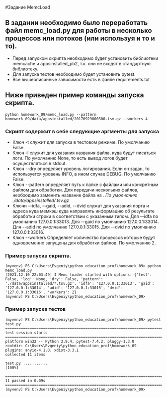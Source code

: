 #Задание MemcLoad

## В задании необходимо было переработать файл memc_load.py для работы в несколько процессов или потоков (или используя и то и то).

- Перед запуском скрипта необходимо будет установить библиотеки memcache и appsinstalled_pb2, т.к. они не входят в стандартную библиотеку.
- Для запуска тестов необходимо будет установить pytest.
- Все вышеописанные зависимости есть в файле requirements.txt

## Ниже приведен пример команды запуска скрипта.
```shell
python homework_09/memc_load.py --pattern homework_09/data/appsinstalled/20170929000300.tsv.gz --workers 4
```

### Скрипт содержит в себе следующие аргменты для запуска
- Ключ -t служит для запуска в тестовом режиме. По умолчанию False.
- Ключ -l служит для указания названия файла, куда будут писаться логи. По умолчанию None, то есть вывод логов будет осуществляться в stdout.
- Ключ --dry определяет уровень логирования. Если он задан, то используется уровень INFO, в ином случае DEBUG. По умолчанию False.
- Ключ --pattern определяет путь к папке с файлами или конкретным файлом для обработки. Для передачи нескольких файлов, необходимо заменить название файла на *. По умолчанию ./data/appsinstalled/*.tsv.gz
- Ключи --idfa, --gaid, --adid, --dvid служат для указания порта и адреса куда мемкэш куда направлять информацию об результате обработки строки в соответствии с указанным типом.
 Для --idfa по умолчанию 127.0.0.1:33013.
 Для --gaid по умолчанию 127.0.0.1:33014.
 Для --adid по умолчанию 127.0.0.1:33015.
 Для --dvid по умолчанию 127.0.0.1:33016.
- Ключ --workers Определяет количество процессов которые будут одновременно запущены для обработки файлов. По умолчанию 2.

### Пример запуска скрипта.
```shell
(myvenv) PS C:\Users\Evgeniy\python_education_prof\homework_09> python memc_load.py
[2023.12.10 22:03:49] I Memc loader started with options: {'test': False, 'log': None, 'dry': False, 'pattern': './data/appsinstalled/*.tsv.gz', 'idfa': '127.0.0.1:33013', 'gaid': '127.0.0.1:33014', 'adid': '127.0.0.1:33015', 'dvid': '127.0.0.1:33016', 'workers': 2}
(myvenv) PS C:\Users\Evgeniy\python_education_prof\homework_09> 
```
### Пример запуска тестов
```shell
(myvenv) PS C:\Users\Evgeniy\python_education_prof\homework_09> pytest test.py
===================================================================================================== test session starts ======================================================================================================
platform win32 -- Python 3.9.4, pytest-7.4.2, pluggy-1.3.0
rootdir: C:\Users\Evgeniy\python_education_prof\homework_09
plugins: anyio-4.1.0, xdist-3.3.1
collected 11 items

test.py ...........                                                                                                                                                                                                       [100%]

====================================================================================================== 11 passed in 0.09s ====================================================================================================== 
(myvenv) PS C:\Users\Evgeniy\python_education_prof\homework_09> 
```